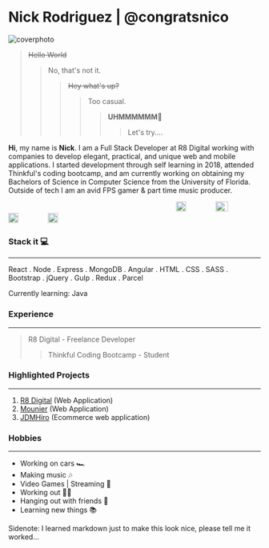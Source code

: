 
# Nick Rodriguez | @congratsnico

![coverphoto]()

>~~Hello World~~
>>No, that's not it.
>>>~~Hey what's up?~~
>>>>Too casual.
>>>>>**UHMMMMMM**🤔 
>>>>>>Let's try....


**Hi**, my name is **Nick**. I am a Full Stack Developer at R8 Digital working with companies to develop elegant, practical, and unique web and mobile applications. I started development through self learning in 2018, attended Thinkful's coding bootcamp, and am currently working on obtaining my Bachelors of Science in Computer Science from the University of Florida. Outside of tech I am an avid FPS gamer & part time music producer.


&nbsp;&nbsp;&nbsp;&nbsp;&nbsp;&nbsp;&nbsp;&nbsp;&nbsp;&nbsp;&nbsp;&nbsp;&nbsp;&nbsp;&nbsp;&nbsp;&nbsp;&nbsp;&nbsp;&nbsp;&nbsp;&nbsp;&nbsp;&nbsp;&nbsp;&nbsp;&nbsp;&nbsp;&nbsp;&nbsp;&nbsp;&nbsp;&nbsp;&nbsp;&nbsp;&nbsp;&nbsp;&nbsp;&nbsp;&nbsp;&nbsp;&nbsp;&nbsp;&nbsp;&nbsp;&nbsp;&nbsp;&nbsp;&nbsp;&nbsp;&nbsp;&nbsp;&nbsp;&nbsp;&nbsp;&nbsp;&nbsp;&nbsp;&nbsp;&nbsp;&nbsp;&nbsp;&nbsp;&nbsp;&nbsp;&nbsp;&nbsp;&nbsp;&nbsp;&nbsp;&nbsp;&nbsp;&nbsp;&nbsp;&nbsp;&nbsp;&nbsp;&nbsp;&nbsp;&nbsp;&nbsp;&nbsp;&nbsp;&nbsp;&nbsp;[<img src="https://image.flaticon.com/icons/png/512/174/174857.png" width="20" height="20">](https://www.linkedin.com/in/nicolasmrodriguez/)&nbsp;&nbsp;&nbsp;&nbsp;&nbsp;&nbsp;&nbsp;&nbsp;&nbsp;&nbsp;&nbsp;&nbsp;&nbsp;&nbsp;&nbsp;[<img src="https://pngimg.com/uploads/twitter/twitter_PNG9.png" width="25" height="20">](https://twitter.com/congratsnico)&nbsp;&nbsp;&nbsp;&nbsp;&nbsp;&nbsp;&nbsp;&nbsp;&nbsp;&nbsp;&nbsp;&nbsp;&nbsp;&nbsp;&nbsp;[<img src="https://www.freepnglogos.com/uploads/hd-instagram-logo-new-design-is-png-format-18.png" width="20" height="20">](https://www.instagram.com/congratsnico/)&nbsp;&nbsp;&nbsp;&nbsp;&nbsp;&nbsp;&nbsp;&nbsp;&nbsp;&nbsp;&nbsp;&nbsp;&nbsp;&nbsp;&nbsp;[<img src="https://static1.squarespace.com/static/5ca1f1b5e8ba44f99af01c3a/t/5ca5c004e4966b968641cf8c/1591169266400/" width="20" height="20">](http://nrodriguez.site)




### Stack it 💻
***
React . Node . Express . MongoDB . Angular . HTML . CSS . SASS . Bootstrap . jQuery . Gulp . Redux . Parcel 

Currently learning: Java

### Experience 
***
> R8 Digital - Freelance Developer
>> Thinkful Coding Bootcamp - Student

### Highlighted Projects 
***
1. [R8 Digital](https://github.com/nrodriguez04/r8-digital-application) (Web Application)
2. [Mounier](https://github.com/nrodriguez04/mounierclothing) (Web Application)
3. [JDMHiro](https://github.com/nrodriguez04/jdmhiro) (Ecommerce web application) 


### Hobbies
***
- Working on cars 🏎️
- Making music 🎶
- Video Games | Streaming 🔫
- Working out 🏋🏼
- Hanging out with friends 🍻
- Learning new things 📚


Sidenote: I learned markdown just to make this look nice, please tell me it worked...




